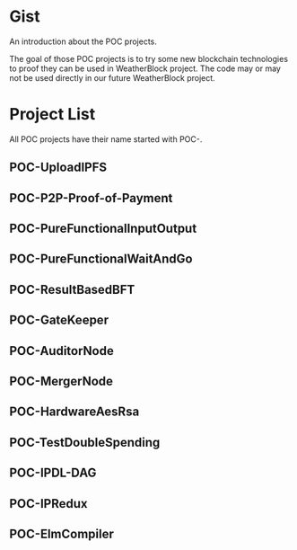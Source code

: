 # Gist
An introduction about the POC projects.

The goal of those POC projects is to try some new blockchain technologies to proof they can be used in WeatherBlock project. The code may or may not be used directly in our future WeatherBlock project. 


# Project List
All POC projects have their name started with POC-. 

## POC-UploadIPFS

## POC-P2P-Proof-of-Payment

## POC-PureFunctionalInputOutput

## POC-PureFunctionalWaitAndGo

## POC-ResultBasedBFT

## POC-GateKeeper

## POC-AuditorNode

## POC-MergerNode

## POC-HardwareAesRsa

## POC-TestDoubleSpending

## POC-IPDL-DAG

## POC-IPRedux

## POC-ElmCompiler

